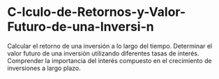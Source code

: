 # C-lculo-de-Retornos-y-Valor-Futuro-de-una-Inversi-n
Calcular el retorno de una inversión a lo largo del tiempo. Determinar el valor futuro de una inversión utilizando diferentes tasas de interés. Comprender la importancia del interés compuesto en el crecimiento de inversiones a largo plazo.
